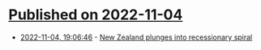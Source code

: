 # [Published on 2022-11-04](index.md)

* [2022-11-04, 19:06:46](https://news.ycombinator.com/item?id=33472088) - [New Zealand plunges into recessionary spiral](https://www.macrobusiness.com.au/2022/10/new-zealand-plunges-into-recessionary-spiral/)
